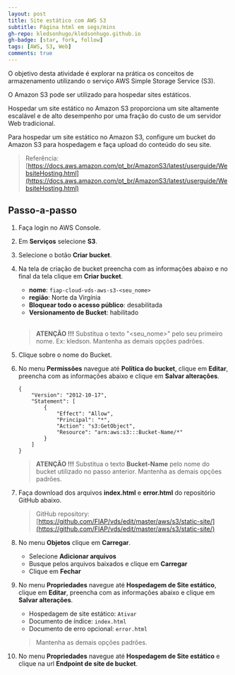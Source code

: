 ```yaml
---
layout: post
title: Site estático com AWS S3
subtitle: Página html em segs/mins
gh-repo: kledsonhugo/kledsonhugo.github.io
gh-badge: [star, fork, follow]
tags: [AWS, S3, Web]
comments: true
---
```

O objetivo desta atividade é explorar na prática os conceitos de armazenamento utilizando o serviço AWS Simple Storage Service (S3). 

O Amazon S3 pode ser utilizado para hospedar sites estáticos.

Hospedar um site estático no Amazon S3 proporciona um site altamente escalável e de alto desempenho por uma fração do custo de um servidor Web tradicional.

Para hospedar um site estático no Amazon S3, configure um bucket do Amazon S3 para hospedagem e faça upload do conteúdo do seu site.

> Referência: [https://docs.aws.amazon.com/pt_br/AmazonS3/latest/userguide/WebsiteHosting.html](https://docs.aws.amazon.com/pt_br/AmazonS3/latest/userguide/WebsiteHosting.html)

## Passo-a-passo

1. Faça login no AWS Console.

2. Em **Serviços** selecione **S3**.

3. Selecione o botão **Criar bucket**.

4. Na tela de criação de bucket preencha com as informações abaixo e no final da tela clique em  **Criar bucket**.

   - **nome**: `fiap-cloud-vds-aws-s3-<seu_nome>`
   - **região**: Norte da Virgínia
   - **Bloquear todo o acesso público**: desabilitada
   - **Versionamento de Bucket**: habilitado<br/><br/>

   > **ATENÇÃO !!!** Substitua o texto "<seu_nome>" pelo seu primeiro nome. Ex: kledson. Mantenha as demais opções padrões. 

5. Clique sobre o nome do Bucket.

6. No menu **Permissões** navegue até **Política do bucket**, clique em **Editar**, preencha com as informações abaixo e clique em **Salvar alterações**.

    ```
    {
        "Version": "2012-10-17",
        "Statement": [
            {
                "Effect": "Allow",
                "Principal": "*",
                "Action": "s3:GetObject",
                "Resource": "arn:aws:s3:::Bucket-Name/*"
            }
        ]
    }
    ```
    
   > **ATENÇÃO !!!** Substitua o texto **Bucket-Name** pelo nome do bucket utilizado no passo anterior. Mantenha as demais opções padrões. 

7. Faça download dos arquivos **index.html** e **error.html** do repositório GitHub abaixo.
 
   > GitHub repository: [https://github.com/FIAP/vds/edit/master/aws/s3/static-site/](https://github.com/FIAP/vds/edit/master/aws/s3/static-site/)

8. No menu **Objetos** clique em **Carregar**.

   - Selecione **Adicionar arquivos**
   - Busque pelos arquivos baixados e clique em **Carregar**
   - Clique em **Fechar**

9. No menu **Propriedades** navegue até **Hospedagem de Site estático**, clique em **Editar**, preencha com as informações abaixo e clique em **Salvar alterações**.

   - Hospedagem de site estático: `Ativar`
   - Documento de índice: `index.html`
   - Documento de erro opcional: `error.html`

   > Mantenha as demais opções padrões. 

10. No menu **Propriedades** navegue até **Hospedagem de Site estático** e clique na url **Endpoint de site de bucket**.
